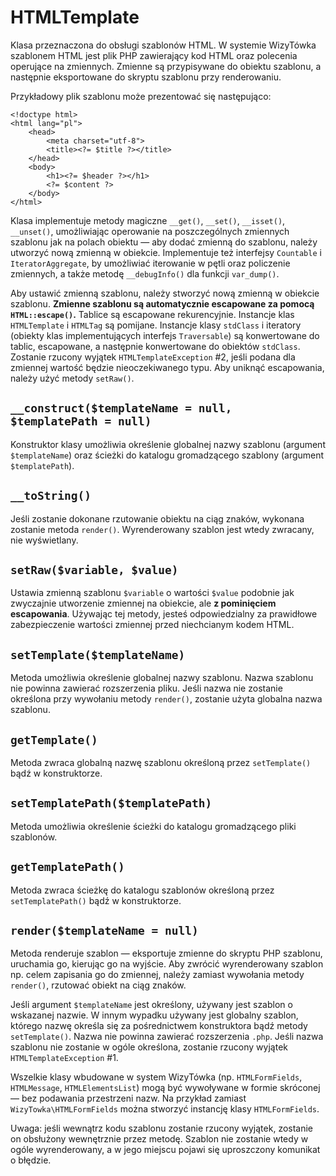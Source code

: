 HTMLTemplate
===

Klasa przeznaczona do obsługi szablonów HTML. W systemie WizyTówka szablonem HTML jest plik PHP zawierający kod HTML oraz polecenia operujące na zmiennych. Zmienne są przypisywane do obiektu szablonu, a następnie eksportowane do skryptu szablonu przy renderowaniu.

Przykładowy plik szablonu może prezentować się następująco:

	<!doctype html>
	<html lang="pl">
		<head>
			<meta charset="utf-8">
			<title><?= $title ?></title>
		</head>
		<body>
			<h1><?= $header ?></h1>
			<?= $content ?>
		</body>
	</html>

Klasa implementuje metody magiczne `__get()`, `__set()`, `__isset()`, `__unset()`, umożliwiając operowanie na poszczególnych zmiennych szablonu jak na polach obiektu — aby dodać zmienną do szablonu, należy utworzyć nową zmienną w obiekcie. Implementuje też interfejsy `Countable` i `IteratorAggregate`, by umożliwiać iterowanie w pętli oraz policzenie zmiennych, a także metodę `__debugInfo()` dla funkcji `var_dump()`.

Aby ustawić zmienną szablonu, należy stworzyć nową zmienną w obiekcie szablonu. **Zmienne szablonu są automatycznie escapowane za pomocą `HTML::escape()`.** Tablice są escapowane rekurencyjnie. Instancje klas `HTMLTemplate` i `HTMLTag` są pomijane. Instancje klasy `stdClass` i iteratory (obiekty klas implementujących interfejs `Traversable`) są konwertowane do tablic, escapowane, a następnie konwertowane do obiektów `stdClass`. Zostanie rzucony wyjątek `HTMLTemplateException` #2, jeśli podana dla zmiennej wartość będzie nieoczekiwanego typu. Aby uniknąć escapowania, należy użyć metody `setRaw()`.

## `__construct($templateName = null, $templatePath = null)`

Konstruktor klasy umożliwia określenie globalnej nazwy szablonu (argument `$templateName`) oraz ścieżki do katalogu gromadzącego szablony (argument `$templatePath`).

## `__toString()`

Jeśli zostanie dokonane rzutowanie obiektu na ciąg znaków, wykonana zostanie metoda `render()`. Wyrenderowany szablon jest wtedy zwracany, nie wyświetlany.

## `setRaw($variable, $value)`

Ustawia zmienną szablonu `$variable` o wartości `$value` podobnie jak zwyczajnie utworzenie zmiennej na obiekcie, ale **z pominięciem escapowania**. Używając tej metody, jesteś odpowiedzialny za prawidłowe zabezpieczenie wartości zmiennej przed niechcianym kodem HTML.

## `setTemplate($templateName)`

Metoda umożliwia określenie globalnej nazwy szablonu. Nazwa szablonu nie powinna zawierać rozszerzenia pliku. Jeśli nazwa nie zostanie określona przy wywołaniu metody `render()`, zostanie użyta globalna nazwa szablonu.

## `getTemplate()`

Metoda zwraca globalną nazwę szablonu określoną przez `setTemplate()` bądź w konstruktorze.

## `setTemplatePath($templatePath)`

Metoda umożliwia określenie ścieżki do katalogu gromadzącego pliki szablonów.

## `getTemplatePath()`

Metoda zwraca ścieżkę do katalogu szablonów określoną przez `setTemplatePath()` bądź w konstruktorze.

## `render($templateName = null)`

Metoda renderuje szablon — eksportuje zmienne do skryptu PHP szablonu, uruchamia go, kierując go na wyjście. Aby zwrócić wyrenderowany szablon np. celem zapisania go do zmiennej, należy zamiast wywołania metody `render()`, rzutować obiekt na ciąg znaków.

Jeśli argument `$templateName` jest określony, używany jest szablon o wskazanej nazwie. W innym wypadku używany jest globalny szablon, którego nazwę określa się za pośrednictwem konstruktora bądź metody `setTemplate()`. Nazwa nie powinna zawierać rozszerzenia `.php`. Jeśli nazwa szablonu nie zostanie w ogóle określona, zostanie rzucony wyjątek `HTMLTemplateException` #1.

Wszelkie klasy wbudowane w system WizyTówka (np. `HTMLFormFields`, `HTMLMessage`, `HTMLElementsList`) mogą być wywoływane w formie skróconej — bez podawania przestrzeni nazw. Na przykład zamiast `WizyTowka\HTMLFormFields` można stworzyć instancję klasy `HTMLFormFields`.

Uwaga: jeśli wewnątrz kodu szablonu zostanie rzucony wyjątek, zostanie on obsłużony wewnętrznie przez metodę. Szablon nie zostanie wtedy w ogóle wyrenderowany, a w jego miejscu pojawi się uproszczony komunikat o błędzie.